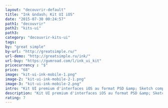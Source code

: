 ```yaml
---
layout: "decouvrir-default"
title: "Ink &ndash; Kit UI iOS"
date: "2015-07-30 00:24:57"
path1: "decouvrir"
path2: "kits-ui"
path3:
category: "decouvrir-kits-ui"
tags:
by: "great simple"
by-url: "http://greatsimple.ru/"
url-demo: "http://greatsimple.ru/ink/"
url-buy: "https://gumroad.com/l/ink_ui_kit"
pricecurrency : "$"
price: "68"
image: "kit-ui-ink-mobile-1.png"
image-2: "kit-ui-ink-mobile-2-1.png"
image-3: "kit-ui-ink-mobile-2.png"
intro: "Kit UI premium d'interfaces iOS au format PSD &amp; Sketch comprenant plus de 150 écrans différents répartis en 7 catégories (social, ecommerce, onboarding, etc.). Vous y trouverez certainement votre bonheur en tant que designer. Chaque écran est entièrement modifiable en fonction de vos besoins dans un bel écrin Retina."
description: "Kit UI premium d'interfaces iOS au format PSD &amp; Sketch comprenant plus de 150 écrans différents répartis en 7 catégories."
rating: 7
---
```


